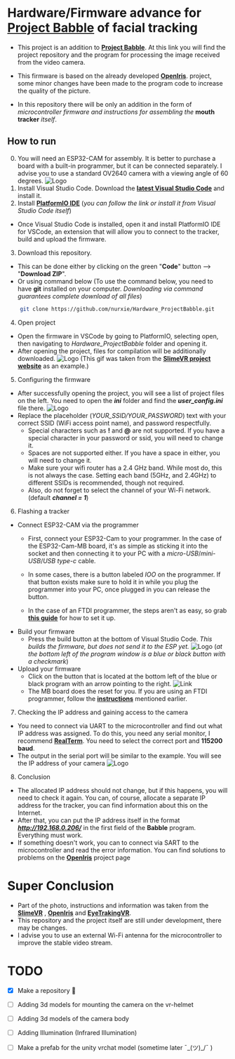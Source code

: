 # Hardware/Firmware advance for [Project Babble](https://github.com/SummerSigh/ProjectBabble) of facial tracking

- This project is an addition to [**Project Babble**](https://github.com/SummerSigh/ProjectBabble). At this link you will find the project repository and the program for processing the image received from the video camera.

- This firmware is based on the already developed [**OpenIris**](https://github.com/lorow/OpenIris). project, some minor changes have been made to the program code to increase the quality of the picture.

- In this repository there will be only an addition in the form of *microcontroller firmware and instructions for assembling the* **mouth tracker** *itself*.


## How to run 
0. You will need an ESP32-CAM for assembly. It is better to purchase a board with a built-in programmer, but it can be connected separately. I advise you to use a standard OV2640 camera with a viewing angle of 60 degrees. ![Logo](https://synthiam.com/Uploads/Firmwares/HLT3KZKGG3F/HLT3KZKGG3F.jpeg)
1. Install Visual Studio Code. Download the [**latest Visual Studio Code**](https://code.visualstudio.com/download) and install it.
2. Install [**PlatformIO IDE**](https://platformio.org/platformio-ide) (_you can follow the link or install it from Visual Studio Code itself_)
- Once Visual Studio Code is installed, open it and install PlatformIO IDE for VSCode, an extension that will allow you to connect to the tracker, build and upload the firmware.  
3. Download this repository. 
- This can be done either by clicking on the green "**Code**" button --> "**Download ZIP**". 
- Or using command below (To use the command below, you need to have **git** installed on your computer. _Downloading via command guarantees complete download of all files_)
```bash
    git clone https://github.com/nurxie/Hardware_ProjectBabble.git
```
4. Open project
- Open the firmware in VSCode by going to PlatformIO, selecting open, then navigating to _Hardware_ProjectBabble_ folder and opening it.
- After opening the project, files for compilation will be additionally downloaded.
    ![Logo](https://i.imgur.com/c61Cpaz.gif) 
    (This gif was taken from the [**SlimeVR project website**](https://docs.slimevr.dev/firmware/setup-and-install.html) as an example.)

5. Configuring the firmware
- After successfully opening the project, you will see a list of project files on the left. You need to open the _**ini**_ folder and find the _**user_config.ini**_ file there.
    ![Logo](https://i.imgur.com/c61Cpaz) 
- Replace the placeholder (_YOUR_SSID/YOUR_PASSWORD_) text with your correct SSID (WiFi access point name), and password respectfully.
  - Special characters such as **!** and **@** are not supported. If you have a special character in your password or ssid, you will need to change it.
  - Spaces are not supported either. If you have a space in either, you will need to change it.
  - Make sure your wifi router has a 2.4 GHz band. While most do, this is not always the case. Setting each band (5GHz, and 2.4GHz) to different SSIDs is recommended, though not required.
  - Also, do not forget to select the channel of your Wi-Fi network. (default _**channel = 1**_)

6. Flashing a tracker
 - Connect ESP32-CAM via the programmer
   - First, connect your ESP32-Cam to your programmer. In the case of the ESP32-Cam-MB board, it's as simple as sticking it into the socket and then connecting it to your PC with a _micro-USB_/_mini-USB_/_USB type-c_ cable.

   - In some cases, there is a button labeled _IOO_ on the programmer. If that button exists make sure to hold it in while you plug the programmer into your PC, once plugged in you can release the button.

   - In the case of an FTDI programmer, the steps aren't as easy, so grab [**this guide**](https://randomnerdtutorials.com/program-upload-code-esp32-cam/) for how to set it up.
- Build your firmware
  - Press the build button at the bottom of Visual Studio Code. _This builds the firmware, but does not send it to the ESP yet._ ![Logo](https://i.imgur.com/EmSkhFp.png) (_at the bottom left of the program window is a blue or black button with a checkmark_)
- Upload your firmware
  - Сlick on the button that is located at the bottom left of the blue or black program with an arrow pointing to the right. ![Link](https://i.imgur.com/lI3PFVC.png)
  - The MB board does the reset for you. If you are using an FTDI programmer, follow the  [**instructions**](https://randomnerdtutorials.com/program-upload-code-esp32-cam/) mentioned earlier.

7. Checking the IP address and gaining access to the camera
- You need to connect via UART to the microcontroller and find out what IP address was assigned. To do this, you need any serial monitor, I recommend [**RealTerm**](https://sourceforge.net/projects/realterm/). You need to select the correct port and **115200 baud**.
- The output in the serial port will be similar to the example. You will see the IP address of your camera ![Logo](https://i.imgur.com/PoHP3NC.png)

8. Conclusion
- The allocated IP address should not change, but if this happens, you will need to check it again. You can, of course, allocate a separate IP address for the tracker, you can find information about this on the Internet.
- After that, you can put the IP address itself in the format _**http://192.168.0.206/**_ in the first field of the **Babble** program. Everything must work.
- If something doesn't work, you can to connect via SART to the microcontroller and read the error information. You can find solutions to problems on the [**OpenIris**](https://github.com/lorow/OpenIris) project page

# Super Conclusion
- Part of the photo, instructions and information was taken from the [**SlimeVR**](https://docs.slimevr.dev/) , [**OpenIris**](https://github.com/lorow/OpenIris) and [**EyeTrakingVR**](https://docs.eyetrackvr.dev/).
- This repository and the project itself are still under development, there may be changes.
- I advise you to use an external Wi-Fi antenna for the microcontroller to improve the stable video stream.

# TODO
- [x] Make a repository :tada:
- [ ] Adding 3d models for mounting the camera on the vr-helmet
- [ ] Adding 3d models of the camera body
- [ ] Adding Illumination (Infrared Illumination)

- [ ] Make a prefab for the unity vrchat model (sometime later ¯\_(ツ)_/¯ )